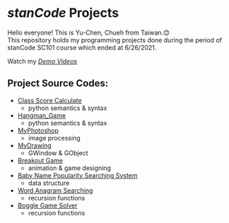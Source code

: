 # *stanCode* Projects
Hello everyone! This is Yu-Chen, Chueh from Taiwan.:blush:  
This repository holds my programming projects done during the period of stanCode SC101 course which ended at 6/26/2021.

Watch my *[Demo Videos](https://drive.google.com/drive/folders/1Gi3bn9qPW_gR0ISyGzVPLd5Bztdvd7rF?fbclid=IwAR36BW3v_bHn-Idsh-0_ROSWLwrXOzoervZId25OOzH2LX4b6FCGDfULdDg)*  

## Project Source Codes:
* [Class Score Calculate](https://github.com/b0521119/sc101-projects/blob/main/stanCode_Projects/class_review/class_reviews.py)  
  * python semantics & syntax 
* [Hangman_Game](https://github.com/b0521119/sc101-projects/blob/main/stanCode_Projects/hangman_game/hangman.py)  
  * python semantics & syntax  
* [MyPhotoshop](https://github.com/b0521119/sc101-projects/blob/main/stanCode_Projects/my_best_photoshop/best_photoshop_award.py)  
  * image processing
* [MyDrawing](https://github.com/b0521119/sc101-projects/blob/main/stanCode_Projects/my_best_drawing/my_drawing.py)
  * GWindow & GObject
* [Breakout Game](https://github.com/b0521119/sc101-projects/blob/main/stanCode_Projects/breakout_game/breakout_advanced.py)
  * animation & game designing
* [Baby Name Popularity Searching System](https://github.com/b0521119/sc101-projects/blob/main/stanCode_Projects/babyname_searching_systems/babynames.py)
  * data structure
* [Word Anagram Searching](https://github.com/b0521119/sc101-projects/blob/main/stanCode_Projects/word_anagram/anagram.py)
  * recursion functions
* [Boggle Game Solver](https://github.com/b0521119/sc101-projects/blob/main/stanCode_Projects/boggle_game_solver/boggle.py)
  * recursion functions
